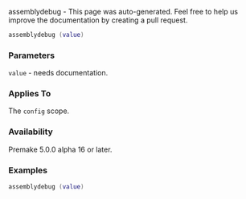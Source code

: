 assemblydebug - This page was auto-generated. Feel free to help us improve the documentation by creating a pull request.

```lua
assemblydebug (value)
```

### Parameters ###

`value` - needs documentation.

### Applies To ###

The `config` scope.

### Availability ###

Premake 5.0.0 alpha 16 or later.

### Examples ###

```lua
assemblydebug (value)
```

